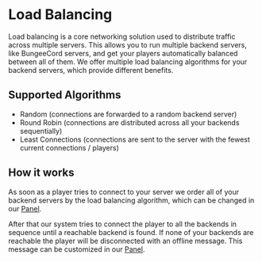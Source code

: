 # Load Balancing

Load balancing is a core networking solution used to distribute traffic across multiple servers.
This allows you to run multiple backend servers, like BungeeCord servers, and get your players automatically balanced
between all of them.
We offer multiple load balancing algorithms for your backend servers, which provide different benefits.

## Supported Algorithms
- Random (connections are forwarded to a random backend server)
- Round Robin (connections are distributed across all your backends sequentially)
- Least Connections (connections are sent to the server with the fewest current connections / players)

## How it works
As soon as a player tries to connect to your server we order all of your backend servers
by the load balancing algorithm, which can be changed in our [Panel](https://panel.neoprotect.net).

After that our system tries to connect the player to all the backends in sequence until a reachable backend is found.
If none of your backends are reachable the player will be disconnected with an offline message.
This message can be customized in our [Panel](https://panel.neoprotect.net).
